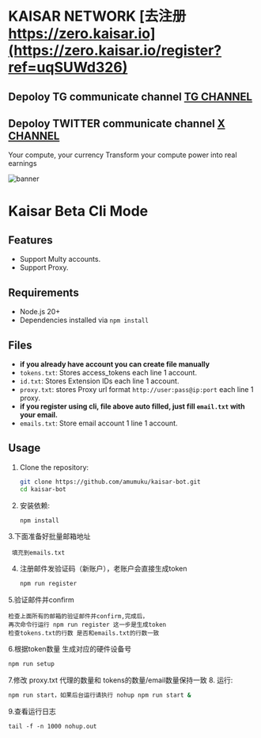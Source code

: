 # KAISAR NETWORK [去注册 https://zero.kaisar.io](https://zero.kaisar.io/register?ref=uqSUWd326)
## Depoloy TG communicate channel [TG CHANNEL](https://t.co/2f0y7mCn1K)
## Depoloy TWITTER communicate channel [X CHANNEL](https://x.com/mooinchain) 

Your compute, your currency
Transform your compute power into real earnings

![banner](image.png)

# Kaisar Beta Cli Mode

## Features

- Support Multy accounts.
- Support Proxy.

## Requirements

- Node.js 20+
- Dependencies installed via `npm install`

## Files

- **if you already have account you can create file manually**
- `tokens.txt`: Stores access_tokens each line 1 account.
- `id.txt`: Stores Extension IDs each line 1 account.
- `proxy.txt`: stores Proxy url format `http://user:pass@ip:port` each line 1 proxy.
- **if you register using cli, file above auto filled, just fill `email.txt` with your email.**
- `emails.txt`: Store email account 1 line 1 account.

## Usage 


1. Clone the repository:
   ```bash
   git clone https://github.com/amumuku/kaisar-bot.git
   cd kaisar-bot
   ```
2. 安装依赖:
   ```bash
   npm install
   ```
3.下面准备好批量邮箱地址
   ```
    填充到emails.txt
   ```
4. 注册邮件发验证码（新账户），老账户会直接生成token
   ```bash
   npm run register
   ```
5.验证邮件并confirm
   ```
   检查上面所有的邮箱的验证邮件并confirm,完成后，
   再次命令行运行 npm run register 这一步是生成token
   检查tokens.txt的行数 是否和emails.txt的行数一致
   ```
6.根据token数量 生成对应的硬件设备号
   ```bash
   npm run setup
   ```
7.修改 proxy.txt 代理的数量和 tokens的数量/email数量保持一致
8. 运行:
   ```bash
   npm run start，如果后台运行请执行 nohup npm run start &
   ```
9.查看运行日志
   ```
   tail -f -n 1000 nohup.out
   ```
